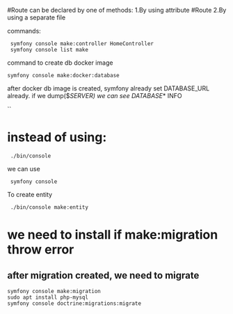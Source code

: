#Route can be declared by one of methods:
 1.By using attribute #Route
 2.By using a separate file

 commands:
```
 symfony console make:controller HomeController
 symfony console list make
````

command to create db docker image
```
symfony console make:docker:database
```
after docker db image is created, symfony already set DATABASE_URL already. if we dump($_SERVER) we can see DATABASE_* INFO

``
# instead of using:
````
 ./bin/console
````
we can use
````
 symfony console
````

To create entity
````
 ./bin/console make:entity
````
# we need to install if  make:migration throw error
## after migration created, we need to migrate
````
symfony console make:migration
sudo apt install php-mysql
symfony console doctrine:migrations:migrate
````